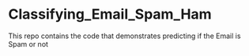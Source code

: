 # Classifying_Email_Spam_Ham
This repo contains the code that demonstrates predicting if the Email is Spam or not
